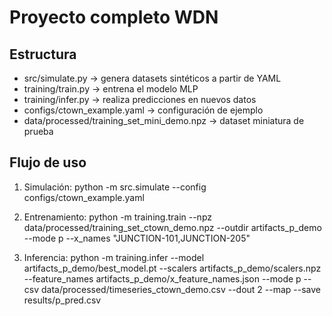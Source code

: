 # Proyecto completo WDN

## Estructura
- src/simulate.py → genera datasets sintéticos a partir de YAML
- training/train.py → entrena el modelo MLP
- training/infer.py → realiza predicciones en nuevos datos
- configs/ctown_example.yaml → configuración de ejemplo
- data/processed/training_set_mini_demo.npz → dataset miniatura de prueba

## Flujo de uso
1. Simulación:
   python -m src.simulate --config configs/ctown_example.yaml

2. Entrenamiento:
   python -m training.train --npz data/processed/training_set_ctown_demo.npz --outdir artifacts_p_demo --mode p --x_names "JUNCTION-101,JUNCTION-205"

3. Inferencia:
   python -m training.infer --model artifacts_p_demo/best_model.pt --scalers artifacts_p_demo/scalers.npz --feature_names artifacts_p_demo/x_feature_names.json --mode p --csv data/processed/timeseries_ctown_demo.csv --dout 2 --map --save results/p_pred.csv
